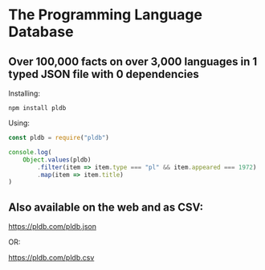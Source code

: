 # The Programming Language Database

## Over 100,000 facts on over 3,000 languages in 1 typed JSON file with 0 dependencies

Installing:

```console
npm install pldb
```

Using:

```js
const pldb = require("pldb")

console.log(
	Object.values(pldb)
		.filter(item => item.type === "pl" && item.appeared === 1972)
		.map(item => item.title)
)
```

## Also available on the web and as CSV:

https://pldb.com/pldb.json

OR:

https://pldb.com/pldb.csv

